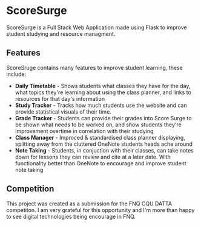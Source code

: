 # ScoreSurge

ScoreSurge is a Full Stack Web Application made using Flask to improve student studying and resource managment.

## Features

ScoreSruge contains many features to improve student learning, these include:

- **Daily Timetable** - Shows students what classes they have for the day, what topics they're learning about using the class planner, and links to resources for that day's information
- **Study Tracker** - Tracks how much students use the website and can provide statistical visuals of their time.
- **Grade Tracker** - Students can provide their grades into Score Surge to be shown what needs to be worked on, and show students they're improvement overtime in correlation with their studying
- **Class Manager** - Improced & standardised class planner displaying, splitting away from the cluttered OneNote students heads ache around
- **Note Taking** - Students, in conjuction with their classes, can take notes down for lessons they can review and cite at a later date. With functionality better than OneNote to encourage and improve student note taking

## Competition

This project was created as a submission for the FNQ CQU DATTA competiton. I am very grateful for this opportunity and I'm more than happy to see digital technologies being encourage in FNQ.